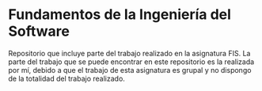 # Fundamentos de la Ingeniería del Software

Repositorio que incluye parte del trabajo realizado en la asignatura FIS. La parte del trabajo que se puede encontrar
en este repositorio es la realizada por mí, debido a que el trabajo de esta asignatura es grupal y no dispongo
de la totalidad del trabajo realizado.
